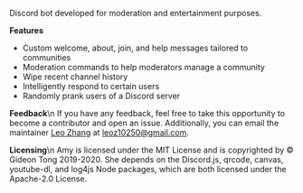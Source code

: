 Discord bot developed for moderation and entertainment purposes.

**Features**
* Custom welcome, about, join, and help messages tailored to communities
* Moderation commands to help moderators manage a community
* Wipe recent channel history
* Intelligently respond to certain users
* Randomly prank users of a Discord server

**Feedback**\n
If you have any feedback, feel free to take this opportunity to become a contributor and open an issue. Additionally, you can email the maintainer [Leo Zhang](https://leoz.me) at [leoz10250@gmail.com](mailto:leoz10250@gmail.com).

**Licensing**\n
Amy is licensed under the MIT License and is copyrighted by © Gideon Tong 2019-2020. She depends on the Discord.js, qrcode, canvas, youtube-dl, and log4js Node packages, which are both licensed under the Apache-2.0 License.